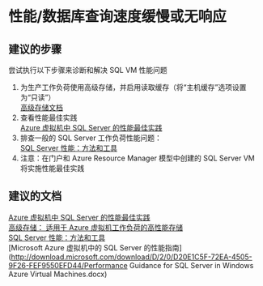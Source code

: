 <properties
    pageTitle="性能/数据库查询速度缓慢或无响应"
    description="性能/数据库查询速度缓慢或无响应"
    service="microsoft.compute"
    resource="virtualmachines"
    authors="aashu"
    displayOrder=""
    selfHelpType="generic"
    supportTopicIds="32511137"
    resourceTags="windowsSQL"
    productPesIds="14745"
    cloudEnvironments="public"
/>


# 性能/数据库查询速度缓慢或无响应

## **建议的步骤**
尝试执行以下步骤来诊断和解决 SQL VM 性能问题

1. 为生产工作负荷使用高级存储，并启用读取缓存（将“主机缓存”选项设置为“只读”）<br>
[高级存储文档](https://azure.microsoft.com/documentation/articles/storage-premium-storage/)
2. 查看性能最佳实践<br>
[Azure 虚拟机中 SQL Server 的性能最佳实践](https://azure.microsoft.com/documentation/articles/virtual-machines-windows-sql-performance/)
3. 排查一般的 SQL Server 工作负荷性能问题：<br>
[SQL Server 性能：方法和工具](https://docs.com/ajith-krishnan/8919/sql-server-performance-troubleshooting-approach)
4. 注意：在门户和 Azure Resource Manager 模型中创建的 SQL Server VM 将实施性能最佳实践

## **建议的文档**
[Azure 虚拟机中 SQL Server 的性能最佳实践](https://azure.microsoft.com/documentation/articles/virtual-machines-windows-sql-performance/)<br>
[高级存储： 适用于 Azure 虚拟机工作负荷的高性能存储](https://azure.microsoft.com/documentation/articles/storage-premium-storage/)<br>
[SQL Server 性能：方法和工具](https://docs.com/ajith-krishnan/8919/sql-server-performance-troubleshooting-approach)<br>
[Microsoft Azure 虚拟机中的 SQL Server 的性能指南](http://download.microsoft.com/download/D/2/0/D20E1C5F-72EA-4505-9F26-FEF9550EFD44/Performance Guidance for SQL Server in Windows Azure Virtual Machines.docx)



<!--HONumber=Jul16_HO4-->


